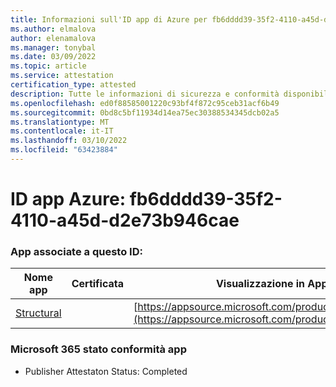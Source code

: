 ```yaml
---
title: Informazioni sull'ID app di Azure per fb6dddd39-35f2-4110-a45d-d2e73b946cae
ms.author: elmalova
author: elenamalova
ms.manager: tonybal
ms.date: 03/09/2022
ms.topic: article
ms.service: attestation
certification_type: attested
description: Tutte le informazioni di sicurezza e conformità disponibili per fb6dddd39-35f2-4110-a45d-d2e73b946cae.
ms.openlocfilehash: ed0f88585001220c93bf4f872c95ceb31acf6b49
ms.sourcegitcommit: 0bd8c5bf11934d14ea75ec30388534345dcb02a5
ms.translationtype: MT
ms.contentlocale: it-IT
ms.lasthandoff: 03/10/2022
ms.locfileid: "63423884"
---
```

# <a name="azure-app-id-fb6ddd39-35f2-4110-a45d-d2e73b946cae"></a>ID app Azure: fb6dddd39-35f2-4110-a45d-d2e73b946cae


### <a name="apps-associated-with-this-id"></a>App associate a questo ID:
| **Nome app** | **Certificata** | **Visualizzazione in AppSource** |
|--------------|---------------|-----------------------|
| [Structural](https://docs.microsoft.com/microsoft-365-app-certification/forward/WA200002514) |  | [https://appsource.microsoft.com/product/office/WA200002514](https://appsource.microsoft.com/product/office/WA200002514) |

### <a name="microsoft-365-app-compliance-status"></a>Microsoft 365 stato conformità app
- Publisher Attestaton Status: Completed
